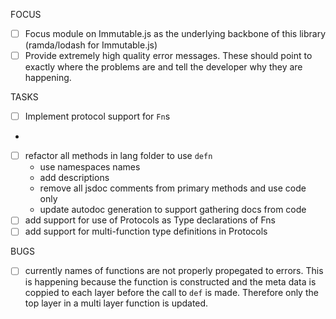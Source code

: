 FOCUS
- [ ] Focus module on Immutable.js as the underlying backbone of this library
  (ramda/lodash for Immutable.js)
- [ ] Provide extremely high quality error messages. These should point to
  exactly where the problems are and tell the developer why they are happening.

TASKS
- [ ] Implement protocol support for `Fn`s
- 


- [ ] refactor all methods in lang folder to use `defn`
  - use namespaces names
  - add descriptions
  - remove all jsdoc comments from primary methods and use code only
  - update autodoc generation to support gathering docs from code
- [ ] add support for use of Protocols as Type declarations of Fns 
- [ ] add support for multi-function type definitions in Protocols

BUGS
- [ ] currently names of functions are not properly propegated to errors. This is
  happening because the function is constructed and the meta data is coppied to
  each layer before the call to `def` is made. Therefore only the top layer in a
  multi layer function is updated. 
